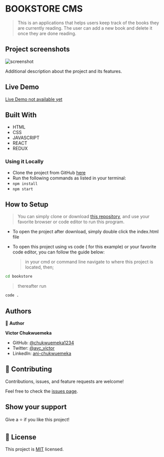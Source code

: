 # BOOKSTORE CMS

> This is an applications that helps users keep track of the books they are currently reading. The user can add a new book and delete it once they are done reading.

## Project screenshots

![screenshot](./app_screenshot.png)

Additional description about the project and its features.

## Live Demo

[Live Demo not available yet]()

## Built With

- HTML
- CSS
- JAVASCRIPT
- REACT
- REDUX

### Using it Locally

- Clone the project from GitHub [here](https://github.com/Mosams/bookstore.git)
- Run the following commands as listed in your terminal:
- `npm install`
- `npm start`

## How to Setup

> You can simply clone or download [this repository](https://github.com/Mosams/bookstore.git), and use your favorite browser or code editor to run this program.

- To open the project after download, simply double click the index.html file

- To open this project using vs code ( for this example) or your favorite code editor, you can follow the guide below:
  > in your cmd or command line navigate to where this project is located, then;

```cmd
cd bookstore
```

> thereafter run

```cmd
code .
```

## Authors

👤 **Author**

**Victor Chukwuemeka**

- GitHub: [@chukwuemeka1234](https://github.com/chukwuemeka1234)
- Twitter: [@avc_victor](https://twitter.com/@avc_victor)
- LinkedIn: [ani-chukwuemeka](https://linkedin.com/in/ani-chukwuemeka-a65421199/)

## 🤝 Contributing

Contributions, issues, and feature requests are welcome!

Feel free to check the [issues page](../../issues/).

## Show your support

Give a ⭐️ if you like this project!

## 📝 License

This project is [MIT](https://github.com/chukwuemeka1234/math-magicians/blob/develop/LICENSE) licensed.